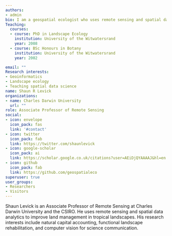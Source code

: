 ```yaml
---
authors:
- admin
bio: I am a geospatial ecologist who uses remote sensing and spatial data analytics to improve land management in tropical landscapes. My research interests include natural capital accounting, functional landscape rehabilitation, and computer vision for science communication.
Teaching:
  courses:
  - course: PhD in Landscape Ecology
    institution: University of the Witwatersrand
    year: 2008
  - course: BSc Honours in Botany
    institution: University of the Witwatersrand
    year: 2002

email: ""
Research interests:
- Geoinformatics
- Landscape ecology
- Teaching spatial data science
name: Shaun R Levick
organizations:
- name: Charles Darwin University
  url: ""
role: Associate Professor of Remote Sensing
social:
- icon: envelope
  icon_pack: fas
  link: '#contact'
- icon: twitter
  icon_pack: fab
  link: https://twitter.com/shaunlevick
- icon: google-scholar
  icon_pack: ai
  link: https://scholar.google.co.uk/citations?user=AEiDjQYAAAAJ&hl=en
- icon: github
  icon_pack: fab
  link: https://github.com/geospatialeco
superuser: true
user_groups:
- Researchers
- Visitors
---
```


Shaun Levick is an Associate Professor of Remote Sensing at Charles Darwin University and the CSIRO. He uses remote sensing and spatial data analytics to improve land management in tropical landscapes. His research interests include natural capital accounting, functional landscape rehabilitation, and computer vision for science communication.
